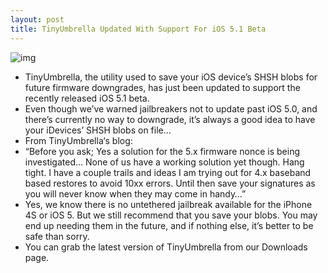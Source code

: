 ```yaml
---
layout: post
title: TinyUmbrella Updated With Support For iOS 5.1 Beta
---
```

![img](http://media.idownloadblog.com/wp-content/uploads/2011/12/tiny-umbrella.jpg)
* TinyUmbrella, the utility used to save your iOS device’s SHSH blobs for future firmware downgrades, has just been updated to support the recently released iOS 5.1 beta.
* Even though we’ve warned jailbreakers not to update past iOS 5.0, and there’s currently no way to downgrade, it’s always a good idea to have your iDevices’ SHSH blobs on file…
* From TinyUmbrella‘s blog:
* “Before you ask; Yes a solution for the 5.x firmware nonce is being investigated… None of us have a working solution yet though. Hang tight. I have a couple trails and ideas I am trying out for 4.x baseband based restores to avoid 10xx errors. Until then save your signatures as you will never know when they may come in handy…”
* Yes, we know there is no untethered jailbreak available for the iPhone 4S or iOS 5. But we still recommend that you save your blobs. You may end up needing them in the future, and if nothing else, it’s better to be safe than sorry.
* You can grab the latest version of TinyUmbrella from our Downloads page.

